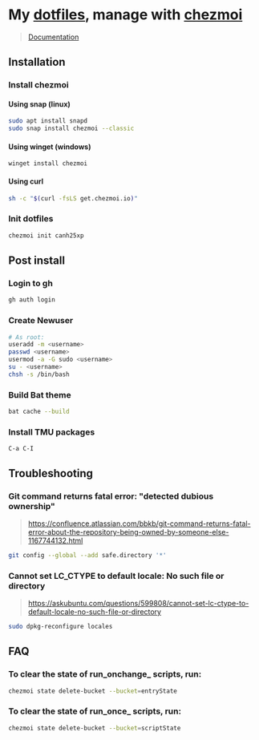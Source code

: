 # My [dotfiles](https://github.com/canh25xp/dotfiles), manage with [chezmoi](https://github.com/twpayne/chezmoi)
> [Documentation](https://www.chezmoi.io/)

## Installation

### Install chezmoi

#### Using snap (linux)
```sh
sudo apt install snapd
sudo snap install chezmoi --classic
```

#### Using winget (windows)
```pwsh
winget install chezmoi
```

#### Using curl
```bash
sh -c "$(curl -fsLS get.chezmoi.io)"
```

### Init dotfiles

```sh
chezmoi init canh25xp
```

## Post install

### Login to gh

```sh
gh auth login
```

### Create Newuser

```sh
# As root:
useradd -m <username>
passwd <username>
usermod -a -G sudo <username>
su - <username>
chsh -s /bin/bash
```

### Build Bat theme

```sh
bat cache --build
```

### Install TMU packages

`C-a C-I`

## Troubleshooting

### Git command returns fatal error: "detected dubious ownership"
> https://confluence.atlassian.com/bbkb/git-command-returns-fatal-error-about-the-repository-being-owned-by-someone-else-1167744132.html

```sh
git config --global --add safe.directory '*'
```

### Cannot set LC_CTYPE to default locale: No such file or directory
> https://askubuntu.com/questions/599808/cannot-set-lc-ctype-to-default-locale-no-such-file-or-directory

```sh
sudo dpkg-reconfigure locales
```

## FAQ


### To clear the state of run_onchange_ scripts, run:

```sh
chezmoi state delete-bucket --bucket=entryState
```

### To clear the state of run_once_ scripts, run:

```sh
chezmoi state delete-bucket --bucket=scriptState
```
